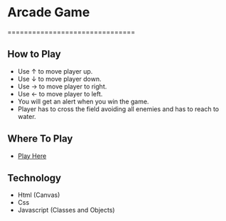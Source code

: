 # Arcade Game
===============================

## How to Play

- Use ↑ to move player up.
- Use ↓ to move player down.
- Use → to move player to right.
- Use ← to move player to left.
- You will get an alert when you win the game.
- Player has to cross the field avoiding all enemies and has to reach to water.

## Where To Play

- [Play Here](https://hash64.github.io/FEND-Arcade-Game/)

## Technology

- Html (Canvas)
- Css
- Javascript (Classes and Objects)
